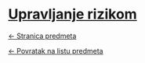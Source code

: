 # [Upravljanje rizikom](https://www.github.com/studosi-fer/UPRRIZ)
[<- Stranica predmeta](https://www.fer.unizg.hr/predmet/uprriz_a)

[<- Povratak na listu predmeta](https://www.github.com/studosi/FER)
